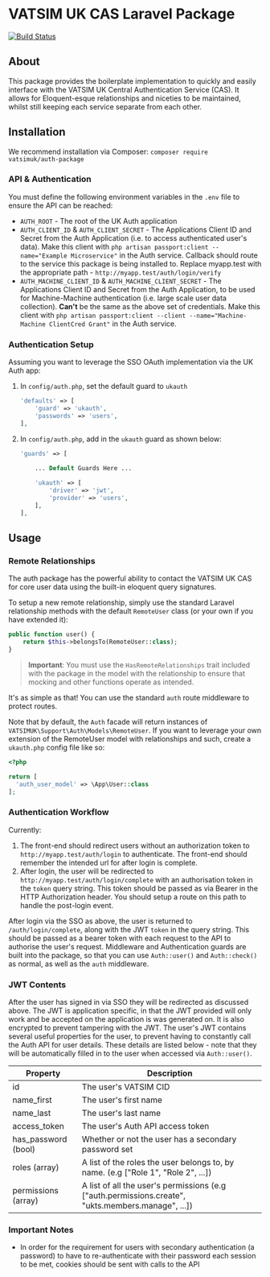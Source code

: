 # VATSIM UK CAS Laravel Package

[![Build Status](https://travis-ci.com/VATSIM-UK/auth-package.svg?branch=master)](https://travis-ci.com/VATSIM-UK/auth-package)
## About
This package provides the boilerplate implementation to quickly and easily interface with the VATSIM UK Central Authentication Service (CAS). It allows for Eloquent-esque relationships and niceties to be maintained, whilst still keeping each service separate from each other.

## Installation

We recommend installation via Composer:
`composer require vatsimuk/auth-package`

### API & Authentication

You must define the following environment variables in the `.env` file to ensure the API can be reached:
* `AUTH_ROOT` - The root of the UK Auth application
* `AUTH_CLIENT_ID` & `AUTH_CLIENT_SECRET` - The Applications Client ID and Secret from the Auth Application (i.e. to access authenticated user's data). Make this client with `php artisan passport:client --name="Example Microservice"` in the Auth service. Callback should route to the service this package is being installed to. Replace myapp.test with the appropriate path - `http://myapp.test/auth/login/verify`
* `AUTH_MACHINE_CLIENT_ID` & `AUTH_MACHINE_CLIENT_SECRET` - The Applications Client ID and Secret from the Auth Application, to be used for Machine-Machine authentication (i.e. large scale user data collection). **Can't** be the same as the above set of credentials. Make this client with `php artisan passport:client --client --name="Machine-Machine ClientCred Grant"` in the Auth service.

### Authentication Setup
Assuming you want to leverage the SSO OAuth implementation via the UK Auth app:

1. In `config/auth.php`, set the default guard to `ukauth`
    ```php
    'defaults' => [
        'guard' => 'ukauth',
        'passwords' => 'users',
    ],
    ```
 
2. In `config/auth.php`, add in the `ukauth` guard as shown below:
    ```php
    'guards' => [
        
        ... Default Guards Here ...
    
        'ukauth' => [
            'driver' => 'jwt',
            'provider' => 'users',
        ],
    ],
    ```


## Usage

### Remote Relationships
The auth package has the powerful ability to contact the VATSIM UK CAS for core user data using the built-in eloquent query signatures.

To setup a new remote relationship, simply use the standard Laravel relationship methods with the default `RemoteUser` class (or your own if you have extended it):
```php
public function user() {
    return $this->belongsTo(RemoteUser::class);
}
```

> **Important**: You must use the `HasRemoteRelationships` trait included with the package in the model with the relationship to ensure that mocking and other functions operate as intended.


   
It's as simple as that! You can use the standard `auth` route middleware to protect routes.

Note that by default, the `Auth` facade will return instances of `VATSIMUK\Support\Auth\Models\RemoteUser`. If you want to leverage your own extension of the RemoteUser model with relationships and such, create a `ukauth.php` config file like so:
```php
<?php

return [
  'auth_user_model' => \App\User::class
];
```

### Authentication Workflow

Currently:
1. The front-end should redirect users without an authorization token to `http://myapp.test/auth/login` to authenticate. The front-end should remember the intended url for after login is complete.
2. After login, the user will be redirected to `http://myapp.test/auth/login/complete` with an authorisation token in the `token` query string. This token should be passed as via Bearer in the HTTP Authorization header. You should setup a route on this path to handle the post-login event.

After login via the SSO as above, the user is returned to `/auth/login/complete`, along with the JWT `token` in the query string. This should be passed as a bearer token with each request to the API to authorise the user's request. Middleware and Authentication guards are built into the package, so that you can use `Auth::user()` and `Auth::check()` as normal, as well as the `auth` middleware.

### JWT Contents
After the user has signed in via SSO they will be redirected as discussed above. The JWT is application specific, in that the JWT provided will only work and be accepted on the application is was generated on. It is also encrypted to prevent tampering with the JWT. The user's JWT contains several useful properties for the user, to prevent having to constantly call the Auth API for user details. These details are listed below - note that they will be automatically filled in to the user when accessed via `Auth::user()`.

|Property| Description |
|--|--|
| id | The user's VATSIM CID |
| name_first | The user's first name |
| name_last | The user's last name |
| access_token| The user's Auth API access token |
| has_password (bool)| Whether or not the user has a secondary password set |
| roles (array)| A list of the roles the user belongs to, by name. (e.g ["Role 1", "Role 2", ...]) |
| permissions (array)| A list of all the user's permissions (e.g ["auth.permissions.create", "ukts.members.manage", ...]) |

### Important Notes
* In order for the requirement for users with secondary authentication (a password) to have to re-authenticate with their password each session to be met, cookies should be sent with calls to the API
